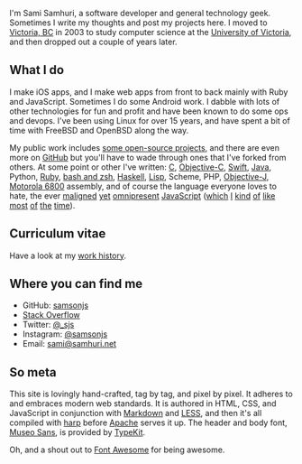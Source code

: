 I'm Sami Samhuri, a software developer and general technology geek. Sometimes
I write my thoughts and post my projects here. I moved to [Victoria, BC][vic]
in 2003 to study computer science at the [University of Victoria][uvic], and
then dropped out a couple of years later.

[vic]: http://en.wikipedia.org/wiki/Victoria,_British_Columbia
[uvic]: http://uvic.ca


## What I do

I make iOS apps, and I make web apps from front to back mainly with Ruby and
JavaScript. Sometimes I do some Android work. I dabble with lots of other technologies
for fun and profit and have been known to do some ops and devops. I've been using
Linux for over 15 years, and have spent a bit of time with
FreeBSD and OpenBSD along the way.

My public work includes [some open-source projects][proj], and there are even
more on [GitHub][] but you'll have to wade through ones that I've forked from
others. At some point or other I've written: [C][], [Objective-C][objc],
[Swift][], [Java][], Python, [Ruby][], [bash and zsh][sh], [Haskell][], [Lisp][],
Scheme, PHP, [Objective-J][objj], [Motorola 6800][m6800] assembly, and of course the language everyone loves to hate, the ever
[maligned][pusher]
[yet][repl-edit]
[omnipresent][format]
[JavaScript][strftime]
([which][nw]
[I][kwikemon]
[kind][deferred]
[of][gitter]
[like][batteries]
[most][deferredviz]
[of][elisp]
[the][mojoext]
[time][node]).

[proj]: /projects
[GitHub]: https://github.com/samsonjs
[C]: /projects/lake
[objc]: https://github.com/samsonjs/samhuri.net-ios
[Swift]: https://github.com/krzysztofzablocki/KZLinkedConsole/commits?author=samsonjs
[Java]: /i-dont-write-java-for-fun
[Ruby]: /projects/compiler
[Haskell]: https://github.com/samsonjs/elschemo
[Lisp]: /projects/cheat.el
[objj]: https://github.com/samsonjs/cpwebsocket
[sh]: https://github.com/samsonjs/bin
[m6800]: https://en.wikipedia.org/wiki/Motorola_6800_family
[strftime]: /projects/strftime
[format]: https://github.com/samsonjs/format
[node]: https://github.com/samsonjs/node/commits?author=samsonjs
[repl-edit]: https://github.com/samsonjs/repl-edit
[pusher]: https://github.com/samsonjs/ThePusher
[nw]: https://github.com/samsonjs/NorthWatcher
[kwikemon]: https://github.com/samsonjs/kwikemon
[deferred]: https://github.com/samsonjs/deferred-js
[gitter]: https://github.com/samsonjs/gitter
[batteries]: https://github.com/samsonjs/batteries
[deferredviz]: https://github.com/samsonjs/DeferredVis-server
[elisp]: https://github.com/samsonjs/elisp.js
[mojoext]: https://github.com/samsonjs/Mojo.Ext

## Curriculum vitae

Have a look at my [work history](/cv).

## Where you can find me

- GitHub: [samsonjs][gh]
- [Stack Overflow][so]
- Twitter: [@_sjs][twttr]
- Instagram: [@samsonjs][ig]
- Email: [sami@samhuri.net][email]

[gh]: https://github.com/samsonjs
[so]: http://stackoverflow.com/users/188752/sami-samhuri
[twttr]: https://twitter.com/_sjs
[ig]: https://www.instagram.com/samsonjs/
[email]: mailto:sami@samhuri.net

## So meta

This site is lovingly hand-crafted, tag by tag, and pixel by pixel. It adheres to
and embraces modern web standards. It is authored in HTML, CSS, and JavaScript
in conjunction with [Markdown][Markdown] and [LESS][], and then it's all
compiled with [harp][] before [Apache][] serves it up. The header and body font,
[Museo Sans][Museo], is provided by [TypeKit][].

[Markdown]: http://daringfireball.net/projects/markdown/
[LESS]: http://lesscss.org
[harp]: http://harpjs.com
[Apache]: http://apache.org
[Museo]: http://www.exljbris.com/museosans.html
[TypeKit]: https://typekit.com/fonts

Oh, and a shout out to [Font Awesome][fa] for being awesome.
<i class="fa fa-thumbs-up" style="color: #ccc"></i>

[fa]: http://fontawesome.io
